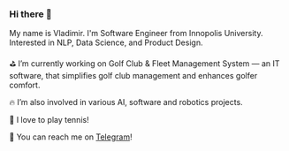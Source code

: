 ### Hi there 👋

My name is Vladimir. I'm Software Engineer from Innopolis University. Interested in NLP, Data Science, and Product Design.

⛳ I’m currently working on Golf Club & Fleet Management System — an IT software, that simplifies golf club management and enhances golfer comfort.

🔥 I’m also involved in various AI, software and robotics projects. 

🎾 I love to play tennis!

🤙 You can reach me on [Telegram](https://t.me/sm1rk)!



<!--
**kilimanj4r0/kilimanj4r0** is a ✨ _special_ ✨ repository because its `README.md` (this file) appears on your GitHub profile.

Here are some ideas to get you started:

- 🔭 I’m currently working on ...
- 🌱 I’m currently learning ...
- 👯 I’m looking to collaborate on ...
- 🤔 I’m looking for help with ...
- 💬 Ask me about ...
- 📫 How to reach me: ...
- 😄 Pronouns: ...
- ⚡ Fun fact: ...
-->
